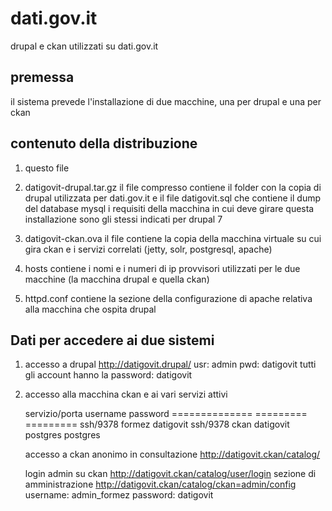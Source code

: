 dati.gov.it
===========

drupal e ckan utilizzati su dati.gov.it

premessa
--------
il sistema prevede l'installazione di due macchine, una per drupal e una per ckan

contenuto della distribuzione
-----------------------------

1) questo file
	
2) datigovit-drupal.tar.gz
	il file compresso contiene il folder con la copia di drupal utilizzata
	per dati.gov.it e il file datigovit.sql che contiene il dump del database mysql
	i requisiti della macchina in cui deve girare questa installazione sono gli stessi
	indicati per drupal 7
	

3) datigovit-ckan.ova
	il file contiene la copia della macchina virtuale su cui gira ckan e
	i servizi correlati (jetty, solr, postgresql, apache)


4) hosts
	contiene i nomi e i numeri di ip provvisori utilizzati per le due macchine
	(la macchina drupal e quella ckan)
	
5) httpd.conf
	contiene la sezione della configurazione di apache relativa alla macchina
	che ospita drupal


Dati per accedere ai due sistemi
--------------------------------
1) accesso a drupal
	http://datigovit.drupal/
	usr: admin
	pwd: datigovit
	tutti gli account hanno la password: datigovit


2) accesso alla macchina ckan e ai vari servizi attivi

	servizio/porta  username   password
	==============  =========  =========
	ssh/9378        formez     datigovit
	ssh/9378        ckan       datigovit
	postgres	postgres
	
	accesso a ckan anonimo in consultazione
	http://datigovit.ckan/catalog/
	
	login admin su ckan
	http://datigovit.ckan/catalog/user/login
	sezione di amministrazione
	http://datigovit.ckan/catalog/ckan=admin/config
	username: admin_formez
	password: datigovit
